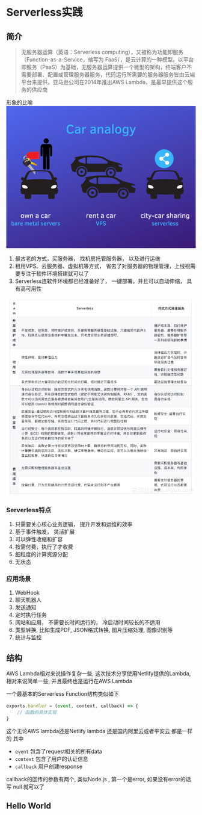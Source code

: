# Serverless实践

## 简介
> 无服务器运算（英语：Serverless computing），又被称为功能即服务（Function-as-a-Service，缩写为 FaaS），是云计算的一种模型。以平台即服务（PaaS）为基础，无服务器运算提供一个微型的架构，终端客户不需要部署、配置或管理服务器服务，代码运行所需要的服务器服务皆由云端平台来提供。亚马逊公司在2014年推出AWS Lambda，是最早提供这个服务的供应商

形象的比喻
![car](./assets/car.png)

1. 最古老的方式，买服务器， 找机房托管服务器， 以及进行运维
2. 租用VPS、云服务器、虚拟机等方式， 省去了对服务器的物理管理，上线祝需要专注于软件环境搭建就可以了
3. Serverless连软件环境都已经准备好了， 一键部署，并且可以自动伸缩， 具有高可用性

![compare](./assets/compare.jpg)

### Serverless特点

1. 只需要关心核心业务逻辑， 提升开发和运维的效率
2. 基于事件触发， 灵活扩展
3. 可以弹性收缩和扩容
4. 按需付费，执行了才收费
5. 细粒度的计算资源分配
6. 无状态

### 应用场景

1. WebHook
2. 聊天机器人
3. 发送通知
4. 定时执行任务
5. 网站和应用， 不需要长时间运行的， 冷启动时间较长的不适用
6. 类型转换, 比如生成PDF, JSON格式转换, 图片压缩处理, 图像识别等
7. 统计与监控

## 结构

AWS Lambda相对来说操作复杂一些, 这次技术分享使用Netlify提供的Lambda, 相对来说简单一些, 并且最终也是运行在AWS Lambda

一个最基本的Serverless Function结构类似如下

```js
exports.handler = (event, context, callback) => {
    // 函数的具体实现
}
```

这个无论AWS lambda还是Netlify lambda 还是国内阿里云或者平安云 都是一样的
其中 
* `event` 包含了request相关的所有data
* `context` 包含了用户的认证信息
* `callback` 用户创建response

callback的回传的参数有两个, 类似Node.js , 第一个是error, 如果没有error的话写 null 就可以了

## Hello World








